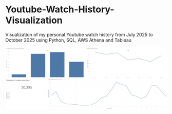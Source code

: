 # Youtube-Watch-History-Visualization
Visualization of my personal Youtube watch history from July 2025 to October 2025 using Python, SQL, AWS Athena and Tableau

![Final dashboard](dashboard_pictures/full_dashboard.png)
